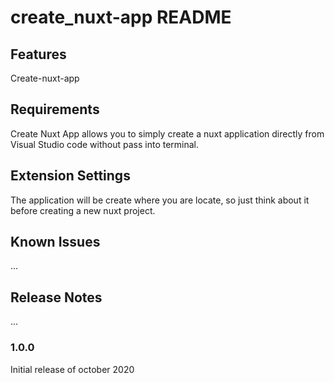 # create_nuxt-app README

## Features

Create-nuxt-app 


## Requirements

Create Nuxt App allows you to simply create a nuxt application directly from Visual Studio code without pass into terminal.

## Extension Settings

The application will be create where you are locate, so just think about it before creating a new nuxt project.

## Known Issues

...

## Release Notes

...

### 1.0.0

Initial release of october 2020


